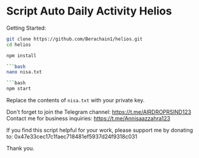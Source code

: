 # Script Auto Daily Activity Helios

Getting Started:

```bash
git clone https://github.com/Berachain1/helios.git
cd helios
```

```bash
npm install

```bash
nano nisa.txt

```bash
npm start
```

Replace the contents of `nisa.txt` with your private key.

Don't forget to join the Telegram channel: https://t.me/AIRDROPRSIND123  
Contact me for business inquiries: https://t.me/Annisaazzahra123  

If you find this script helpful for your work, please support me by donating to: 0x47e33cec17c1faec718481ef5937d24f9318c031  

Thank you.

